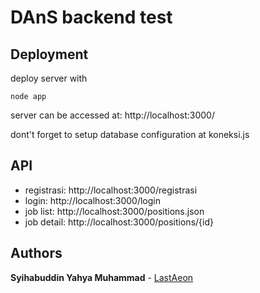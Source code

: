 # DAnS backend test

## Deployment
deploy server with
```
node app
```
server can be accessed at: http://localhost:3000/

dont't forget to setup database configuration at koneksi.js

## API
- registrasi: http://localhost:3000/registrasi
- login: http://localhost:3000/login
- job list: http://localhost:3000/positions.json
- job detail: http://localhost:3000/positions/{id}

## Authors
**Syihabuddin Yahya Muhammad** - [LastAeon](https://github.com/LastAeon)